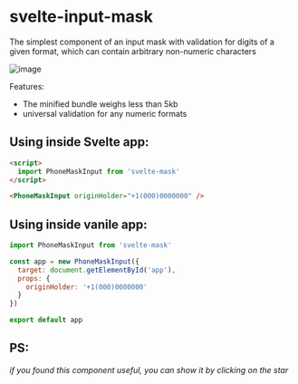 # svelte-input-mask

The simplest component of an input mask with validation for digits of a given format, which can contain arbitrary non-numeric characters

![image](https://user-images.githubusercontent.com/40761960/188269627-0d395369-31e7-4b46-81f3-802b5ef04c9c.png)

Features:
- The minified bundle weighs less than 5kb
- universal validation for any numeric formats

## Using inside Svelte app:

```html
<script>
  import PhoneMaskInput from 'svelte-mask'
</script>

<PhoneMaskInput originHolder="+1(000)0000000" />
```


## Using inside vanile app:

```js
import PhoneMaskInput from 'svelte-mask'

const app = new PhoneMaskInput({
  target: document.getElementById('app'),
  props: {
    originHolder: '+1(000)0000000'
  }  
})

export default app
```

## PS:

*if you found this component useful, you can show it by clicking on the star*
